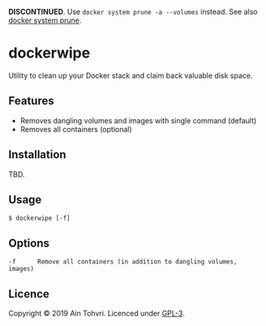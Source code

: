 __DISCONTINUED__. Use `docker system prune -a --volumes` instead. See also [docker system prune](https://docs.docker.com/engine/reference/commandline/system_prune/).

# dockerwipe

Utility to clean up your Docker stack and claim back valuable disk space.

## Features

- Removes dangling volumes and images with single command (default)
- Removes all containers (optional)

## Installation

TBD.

## Usage

    $ dockerwipe [-f]

## Options

```
-f      Remove all containers (in addition to dangling volumes, images)
```

## Licence

Copyright © 2019 Ain Tohvri. Licenced under [GPL-3](LICENSE).
